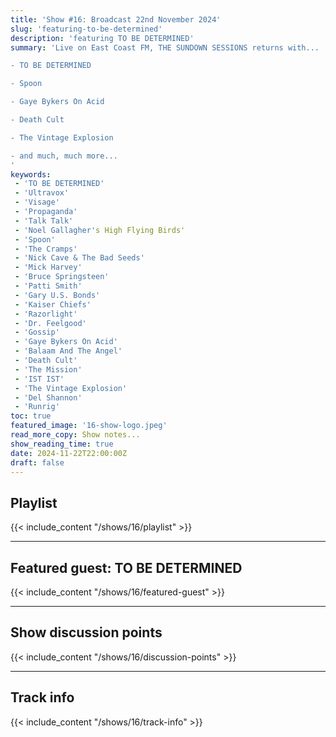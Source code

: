 ```yaml
---
title: 'Show #16: Broadcast 22nd November 2024'
slug: 'featuring-to-be-determined'
description: 'featuring TO BE DETERMINED'
summary: 'Live on East Coast FM, THE SUNDOWN SESSIONS returns with...

- TO BE DETERMINED

- Spoon

- Gaye Bykers On Acid

- Death Cult

- The Vintage Explosion

- and much, much more...
'
keywords:
 - 'TO BE DETERMINED'
 - 'Ultravox'
 - 'Visage'
 - 'Propaganda'
 - 'Talk Talk'
 - 'Noel Gallagher's High Flying Birds'
 - 'Spoon'
 - 'The Cramps'
 - 'Nick Cave & The Bad Seeds'
 - 'Mick Harvey'
 - 'Bruce Springsteen'
 - 'Patti Smith'
 - 'Gary U.S. Bonds'
 - 'Kaiser Chiefs'
 - 'Razorlight'
 - 'Dr. Feelgood'
 - 'Gossip'
 - 'Gaye Bykers On Acid'
 - 'Balaam And The Angel'
 - 'Death Cult'
 - 'The Mission'
 - 'IST IST'
 - 'The Vintage Explosion'
 - 'Del Shannon'
 - 'Runrig'
toc: true
featured_image: '16-show-logo.jpeg'
read_more_copy: Show notes...
show_reading_time: true
date: 2024-11-22T22:00:00Z
draft: false
---
```


## Playlist
{{< include_content "/shows/16/playlist" >}}

---

## Featured guest: TO BE DETERMINED
{{< include_content "/shows/16/featured-guest" >}}

---

## Show discussion points
{{< include_content "/shows/16/discussion-points" >}}

---

## Track info
{{< include_content "/shows/16/track-info" >}}
